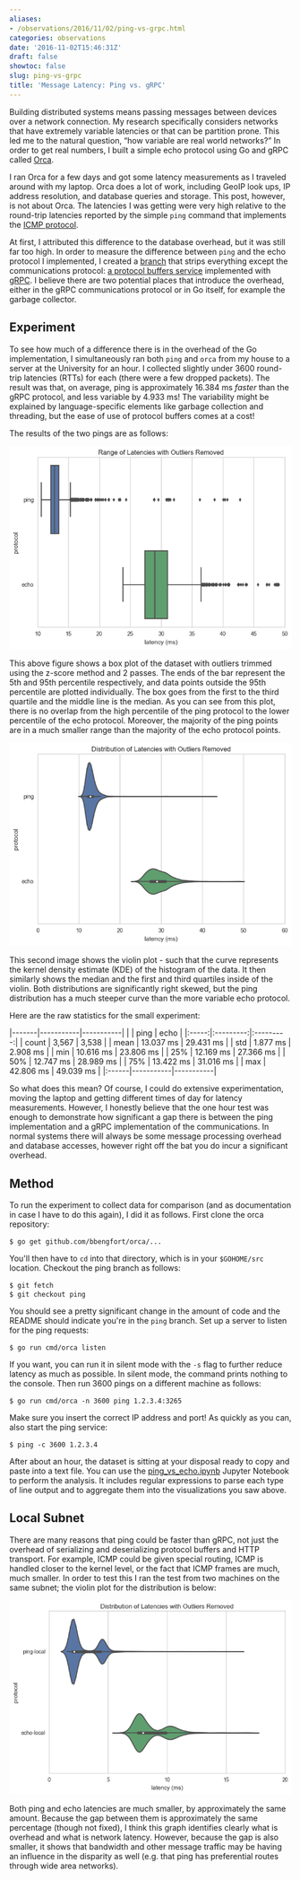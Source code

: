 ```yaml
---
aliases:
- /observations/2016/11/02/ping-vs-grpc.html
categories: observations
date: '2016-11-02T15:46:31Z'
draft: false
showtoc: false
slug: ping-vs-grpc
title: 'Message Latency: Ping vs. gRPC'
---
```


Building distributed systems means passing messages between devices over a network connection. My research specifically considers networks that have extremely variable latencies or that can be partition prone. This led me to the natural question, &ldquo;how variable are real world networks?&rdquo; In order to get real numbers, I built a simple echo protocol using Go and gRPC called [Orca](https://github.com/bbengfort/orca).

I ran Orca for a few days and got some latency measurements as I traveled around with my laptop. Orca does a lot of work, including GeoIP look ups, IP address resolution, and database queries and storage. This post, however, is not about Orca. The latencies I was getting were very high relative to the round-trip latencies reported by the simple `ping` command that implements the [ICMP protocol](https://en.wikipedia.org/wiki/Internet_Control_Message_Protocol).

At first, I attributed this difference to the database overhead, but it was still far too high. In order to measure the difference between `ping` and the echo protocol I implemented, I created a [branch](https://github.com/bbengfort/orca/tree/ping) that strips everything except the communications protocol: [a protocol buffers service](https://developers.google.com/protocol-buffers/docs/proto3#services) implemented with [gRPC](https://github.com/grpc/grpc). I believe there are two potential places that introduce the overhead, either in the gRPC communications protocol or in Go itself, for example the garbage collector.

## Experiment

To see how much of a difference there is in the overhead of the Go implementation, I simultaneously ran both `ping` and `orca` from my house to a server at the University for an hour. I collected slightly under 3600 round-trip latencies (RTTs) for each (there were a few dropped packets). The result was that, on average, ping is approximately 16.384 ms _faster_ than the gRPC protocol, and less variable by 4.933 ms! The variability might be explained by language-specific elements like garbage collection and threading,
but the ease of use of protocol buffers comes at a cost!

The results of the two pings are as follows:

![Range of Latencies](/images/2016-11-02-ping-vs-echo-boxplot.png)

This above figure shows a box plot of the dataset with outliers trimmed using the z-score method and 2 passes. The ends of the bar represent the 5th and 95th percentile respectively, and data points outside the 95th percentile are plotted individually. The box goes from the first to the third quartile and the middle line is the median. As you can see from this plot, there is no overlap from the high percentile of the ping protocol to the lower percentile of the echo protocol. Moreover, the majority of the ping points are in a much smaller range than the majority of the echo protocol points.

![Distribution of Latencies](/images/2016-11-02-ping-vs-echo-violinplot.png)

This second image shows the violin plot - such that the curve represents the kernel density estimate (KDE) of the histogram of the data. It then similarly shows the median and the first and third quartiles inside of the violin. Both distributions are significantly right skewed, but the ping distribution has a much steeper curve than the more variable echo protocol.

Here are the raw statistics for the small experiment:

|-------|-----------|-----------|
|       | ping      | echo      |
|:-----:|:---------:|:---------:|
| count | 3,567     | 3,538     |
| mean  | 13.037 ms | 29.431 ms |
| std   |  1.877 ms |  2.908 ms |
| min   | 10.616 ms | 23.806 ms |
| 25%   | 12.169 ms | 27.366 ms |
| 50%   | 12.747 ms | 28.989 ms |
| 75%   | 13.422 ms | 31.016 ms |
| max   | 42.806 ms | 49.039 ms |
|:------|-----------|-----------|

So what does this mean? Of course, I could do extensive experimentation, moving the laptop and getting different times of day for latency measurements. However, I honestly believe that the one hour test was enough to demonstrate how significant a gap there is between the ping implementation and a gRPC implementation of the communications. In normal systems there will always be some message processing overhead and database accesses, however right off the bat you do incur a significant overhead.

## Method

To run the experiment to collect data for comparison (and as documentation in case I have to do this again), I did it as follows. First clone the orca repository:

    $ go get github.com/bbengfort/orca/...

You'll then have to `cd` into that directory, which is in your `$GOHOME/src` location. Checkout the ping branch as follows:

    $ git fetch
    $ git checkout ping

You should see a pretty significant change in the amount of code and the README should indicate you're in the `ping` branch. Set up a server to listen for the ping requests:

    $ go run cmd/orca listen

If you want, you can run it in silent mode with the `-s` flag to further reduce latency as much as possible. In silent mode, the command prints nothing to the console. Then run 3600 pings on a different machine as follows:

    $ go run cmd/orca -n 3600 ping 1.2.3.4:3265

Make sure you insert the correct IP address and port! As quickly as you can, also start the ping service:

    $ ping -c 3600 1.2.3.4

After about an hour, the dataset is sitting at your disposal ready to copy and paste into a text file. You can use the [ping_vs_echo.ipynb](https://github.com/bbengfort/orca-analysis/blob/master/notebooks/ping_vs_echo.ipynb) Jupyter Notebook to perform the analysis. It includes regular expressions to parse each type of line output and to aggregate them into the visualizations you saw above.

## Local Subnet

There are many reasons that ping could be faster than gRPC, not just the overhead of serializing and deserializing protocol buffers and HTTP transport. For example, ICMP could be given special routing, ICMP is handled closer to the kernel level, or the fact that ICMP frames are much, much smaller. In order to test this I ran the test from two machines on the same subnet; the violin plot for the distribution is below:

![Local Area Distribution](/images/2016-11-02-ping-vs-echo-local-violinplot.png)

Both ping and echo latencies are much smaller, by approximately the same amount. Because the gap between them is approximately the same percentage (though not fixed), I think this graph identifies clearly what is overhead and what is network latency. However, because the gap is also smaller, it shows that bandwidth and other message traffic may be having an influence in the disparity as well (e.g. that ping has preferential routes through wide area networks).

